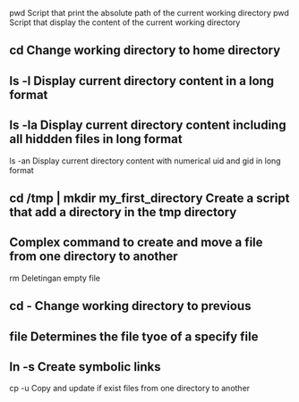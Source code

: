 pwd Script that print the absolute path of the current working directory
pwd Script that display the content of the current working directory
## cd Change working directory to home directory
## ls -l Display current directory content in a long format
## ls -la Display current directory content including all hiddden files in  long format
ls -an Display current directory content with numerical uid and gid in long format
## cd /tmp | mkdir my_first_directory Create a script that add a directory in the tmp directory
## Complex command to create and move a file from one directory to another
rm Deletingan empty file
## cd - Change working directory to previous
## file Determines the file tyoe of a specify file
## ln -s Create symbolic links
cp -u Copy and update if exist files from one directory to another

